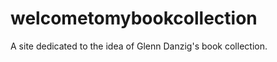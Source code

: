 welcometomybookcollection
=========================

A site dedicated to the idea of Glenn Danzig's book collection.
